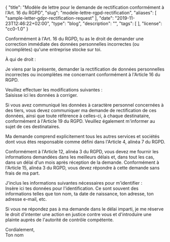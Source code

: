 {
    "title": "Modèle de lettre pour le demande de rectification conformément à l'Art. 16 du RGPD",
    "slug": "modele-lettre-rgpd-rectification",
    "aliases": [ "sample-letter-gdpr-rectification-request" ],
    "date": "2019-11-23T12:46:22+02:00",
    "type": "blog",
    "description": "",
    "tags": [ ],
    "license": "cc0-1.0"
}

Conformément à l'Art. 16 du RGPD, tu as le droit de demander une correction immédiate des données personnelles incorrectes (ou incomplètes) qu'une entreprise stocke sur toi.

<div class="blog-letter">
<p>À qui de droit :</p>

<p>Je viens par la présente, demander la rectification de données personnelles incorrectes ou incomplètes me concernant conformément à l'Article 16 du RGPD.</p>

<p>Veuillez effectuer les modifications suivantes :<br>
<span class="blog-letter-fill-in">Saisisse ici les données à corriger.</span></p>

<p>Si vous avez communiqué les données à caractère personnel concernées à des tiers, vous devez communiquer ma demande de rectification de ces données, ainsi que toute référence à celles-ci, à chaque destinataire, conformément à l'Article 19 du RGPD. Veuillez également m'informer au sujet de ces destinataires.</p>

<p>Ma demande comprend explicitement tous les autres services et sociétés dont vous êtes responsable comme défini dans l'Article 4, alinéa 7 du RGPD.</p>

<p>Conformément à l'Article 12, alinéa 3 du RGPD, vous devez me fournir les informations demandées dans les meilleurs délais et, dans tout les cas, dans un délai d'un mois après réception de la demande. Conformément à l'Article 15, alinéa 3 du RGPD, vous devez répondre à cette demande sans frais de ma part.</p>

<p>J'inclus les informations suivantes nécessaires pour m'identifier :<br>
<span class="blog-letter-fill-in">Insère ici tes données pour l'identification. Ce sont souvent des informations telles que ton nom, ta date de naissance, ton adresse, ton adresse e-mail, etc.</span></p>

<p>Si vous ne répondez pas à ma demande dans le délai imparti, je me réserve le droit d'intenter une action en justice contre vous et d'introduire une plainte auprès de l'autorité de contrôle compétente.</p>

<p>Cordialement,<br>
<span class="blog-letter-fill-in">Ton nom</span></p>
</div>
